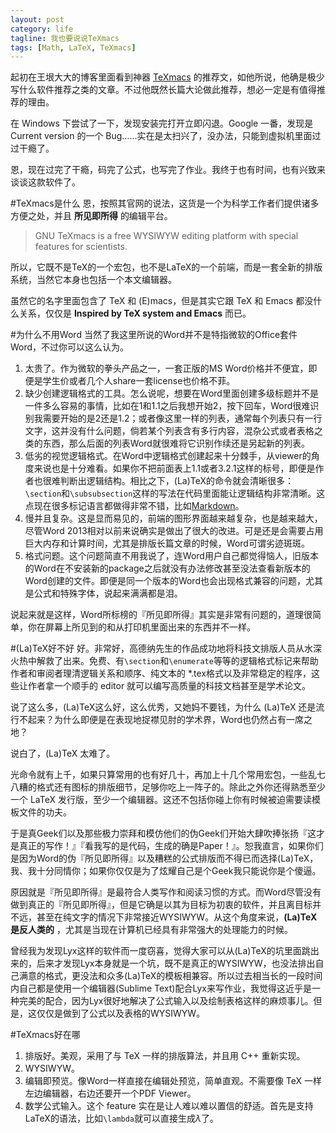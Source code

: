 ```yaml
---
layout: post
category: life
tagline: 我也要说说TeXmacs
tags: [Math, LaTeX, TeXmacs]
---
```

起初在王垠大大的博客里面看到神器 [TeXmacs](http://www.yinwang.org/blog-cn/2012/09/18/texmacs/) 的推荐文，如他所说，他确是极少写什么软件推荐之类的文章。不过他既然长篇大论做此推荐，想必一定是有值得推荐的理由。

在 Windows 下尝试了一下，发现安装完打开立即闪退。Google 一番，发现是Current version 的一个 Bug……实在是太扫兴了，没办法，只能到虚拟机里面过过干瘾了。

恩，现在过完了干瘾，码完了公式，也写完了作业。我终于也有时间，也有兴致来谈谈这款软件了。

#TeXmacs是什么
恩，按照其官网的说法，这货是一个为科学工作者们提供诸多方便之处，并且 __所见即所得__ 的编辑平台。
>GNU TeXmacs is a free WYSIWYW editing platform with special features for scientists.

所以，它既不是TeX的一个宏包，也不是LaTeX的一个前端，而是一套全新的排版系统，当然它本身也包括一个本文编辑器。

虽然它的名字里面包含了 TeX 和 (E)macs，但是其实它跟 TeX 和 Emacs 都没什么关系，仅仅是 __Inspired by TeX system and Emacs__ 而已。

#为什么不用Word
当然了我这里所说的Word并不是特指微软的Office套件Word，不过你可以这么认为。

1. 太贵了。作为微软的拳头产品之一，一套正版的MS Word价格并不便宜，即便是学生价或者几个人share一套license也价格不菲。
2. 缺少创建逻辑格式的工具。怎么说呢，想要在Word里面创建多级标题并不是一件多么容易的事情，比如在1和1.1之后我想开始2，按下回车，Word很难识别我需要开始的是2还是1.2；或者像这里一样的列表，通常每个列表只有一行文字，这并没有什么问题，倘若某个列表含有多行内容，混杂公式或者表格之类的东西，那么后面的列表Word就很难将它识别作续还是另起新的列表。
3. 低劣的视觉逻辑格式。在Word中逻辑格式创建起来十分棘手，从viewer的角度来说也是十分难看。如果你不把前面表上1.1或者3.2.1这样的标号，即便是作者也很难判断出逻辑结构。相比之下，(La)TeX的命令就会清晰很多：`\section`和`\subsubsection`这样的写法在代码里面能让逻辑结构非常清晰。这点现在很多标记语言都做得非常不错，比如[Markdown](http://en.wikipedia.org/wiki/Markdown)。
4. 慢并且复杂。这是显而易见的，前端的图形界面越来越复杂，也是越来越大，尽管Word 2013相对以前来说确实是做出了很大的改进。可是还是会需要占用巨大内存和计算时间，尤其是排版长篇文章的时候，Word可谓劣迹斑斑。
5. 格式问题。这个问题简直不用我说了，连Word用户自己都觉得恼人，旧版本的Word在不安装新的package之后就没有办法修改甚至没法查看新版本的Word创建的文件。即便是同一个版本的Word也会出现格式兼容的问题，尤其是公式和特殊字体，说起来满满都是泪。

说起来就是这样，Word所标榜的『所见即所得』其实是非常有问题的，道理很简单，你在屏幕上所见到的和从打印机里面出来的东西并不一样。

#(La)TeX好不好
好。非常好，高德纳先生的作品成功地将科技文排版人员从水深火热中解救了出来。免费、有`\section`和`\enumerate`等等的逻辑格式标记来帮助作者和审阅者理清逻辑关系和顺序、纯文本的 *.tex格式以及非常稳定的程序，这些让作者拿一个顺手的 editor 就可以编写高质量的科技文档甚至是学术论文。

说了这么多，(La)TeX这么好，这么优秀，又她妈不要钱，为什么 (La)TeX 还是流行不起来？为什么即便是在表现地捉襟见肘的学术界，Word也仍然占有一席之地？

说白了，(La)TeX 太难了。

光命令就有上千，如果只算常用的也有好几十，再加上十几个常用宏包，一些乱七八糟的格式还有图标的排版细节，足够你吃上一阵子的。除此之外你还得熟悉至少一个 LaTeX 发行版，至少一个编辑器。这还不包括你碰上你有时候被迫需要读模板文件的功夫。

于是真Geek们以及那些极力崇拜和模仿他们的伪Geek们开始大肆吹捧张扬『这才是真正的写作！』『看我写的是代码，生成的确是Paper！』。恕我直言，如果你们是因为Word的伪『所见即所得』以及糟糕的公式排版而不得已而选择(La)TeX，我、我十分同情你；如果你仅仅是为了炫耀自己是个Geek我只能说你是个傻逼。

原因就是『所见即所得』是最符合人类写作和阅读习惯的方式。而Word尽管没有做到真正的『所见即所得』，但是它确是以其为目标为初衷的软件，并且离目标并不远，甚至在纯文字的情况下非常接近WYSIWYW。从这个角度来说，__(La)TeX是反人类的__ ，尤其是当现在计算机已经具有非常强大的处理能力的时候。

曾经我为发现Lyx这样的软件而一度窃喜，觉得大家可以从(La)TeX的坑里面跳出来的，后来才发现Lyx本身就是一个坑，既不是真正的WYSIWYW，也没法排出自己满意的格式，更没法和众多(La)TeX的模板相兼容。所以过去相当长的一段时间内自己都是使用一个编辑器(Sublime Text)配合Lyx来写作业，我觉得这近乎是一种完美的配合，因为Lyx很好地解决了公式输入以及绘制表格这样的麻烦事儿。但是，这仅仅是做到了公式以及表格的WYSIWYW。

#TeXmacs好在哪
1. 排版好。美观，采用了与 TeX 一样的排版算法，并且用 C++ 重新实现。
2. WYSIWYW。
3. 编辑即预览。像Word一样直接在编辑处预览，简单直观。不需要像 TeX 一样左边编辑器，右边还要开一个PDF Viewer。
4. 数学公式输入。这个 feature 实在是让人难以难以置信的舒适。首先是支持LaTeX的语法，比如`\lambda`就可以直接生成$\lambda$了。